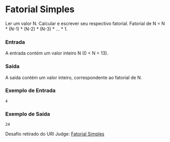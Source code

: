 # Fatorial Simples

Ler um valor N. Calcular e escrever seu respectivo fatorial. Fatorial de N = N * (N-1) * (N-2) * (N-3) * ... * 1.

### Entrada
A entrada contém um valor inteiro N (0 < N < 13).

### Saída
A saída contém um valor inteiro, correspondente ao fatorial de N.

### Exemplo de Entrada
```
4
```

### Exemplo de Saída
```
24
```

Desafio retirado do URI Judge: [Fatorial Simples](https://www.urionlinejudge.com.br/judge/pt/problems/view/1153)